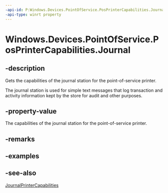 ----api-id: P:Windows.Devices.PointOfService.PosPrinterCapabilities.Journal
-api-type: winrt property
---<!-- Property syntaxpublic Windows.Devices.PointOfService.JournalPrinterCapabilities Journal { get; }--># Windows.Devices.PointOfService.PosPrinterCapabilities.Journal## -descriptionGets the capabilities of the journal station for the point-of-service printer.The journal station is used for simple text messages that log transaction and activity information kept by the store for audit and other purposes.## -property-valueThe capabilities of the journal station for the point-of-service printer.## -remarks## -examples## -see-also[JournalPrinterCapabilities](journalprintercapabilities.md)